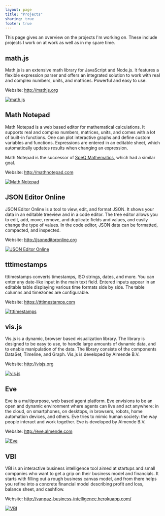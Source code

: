 ```yaml
---
layout: page
title: "Projects"
sharing: true
footer: true
---
```


This page gives an overview on the projects I'm working on.
These include projects I work on at work as well as in my spare time.


## math.js

Math.js is an extensive math library for JavaScript and Node.js.
It features a flexible expression parser and offers an integrated solution to
work with real and complex numbers, units, and matrices.
Powerful and easy to use.

Website: http://mathjs.org

[![math.js](/images/projects/mathjs.png)](http://mathjs.org)


## Math Notepad

Math Notepad is a web based editor for mathematical calculations.
It supports real and complex numbers, matrices, units,
and comes with a lot of built-in functions.
One can plot interactive graphs and define custom variables and functions.
Expressions are entered in an editable sheet,
which automatically updates results when changing an expression.

Math Notepad is the successor of [SpeQ Mathematics](http://speqmath.com),
which had a similar goal.

Website: http://mathnotepad.com

[![Math Notepad](/images/projects/mathnotepad.png)](http://mathnotepad.com)


## JSON Editor Online

JSON Editor Online is a tool to view, edit, and format JSON.
It shows your data in an editable treeview and in a code editor.
The tree editor allows you to edit, add, move, remove, and duplicate fields and
values, and easily change the type of values.
In the code editor, JSON data can be formatted, compacted, and inspected.

Website: http://jsoneditoronline.org

[![JSON Editor Online](/images/projects/jsoneditoronline.png)](http://jsoneditoronline.org)


## tttimestamps

tttimestamps converts timestamps, ISO strings, dates, and more. You can
enter any date-like input in the main text field. Entered inputs appear
in an editable table displaying various time formats side by side.
The table columns and timezones are configurable.

Website: https://tttimestamps.com

[![tttimestamps](/images/projects/tttimestamps.png)](https://tttimestamps.com)


## vis.js

Vis.js is a dynamic, browser based visualization library.
The library is designed to be easy to use,
to handle large amounts of dynamic  data,
and to enable manipulation of the data.
The library consists of the components DataSet, Timeline, and Graph.
Vis.js is developed by Almende B.V.

Website: http://visjs.org

[![vis.js](/images/projects/vis.png)](http://visjs.org)


## Eve

Eve is a multipurpose, web based agent platform.
Eve envisions to be an open and dynamic environment where agents can live and
act anywhere: in the cloud, on smartphones, on desktops, in browsers, robots,
home automation devices, and others. Eve tries to mimic human society:
the way people interact and work together.
Eve is developed by Almende B.V.

Website: http://eve.almende.com

[![Eve](/images/projects/eve.png)](http://eve.almende.com)


## VBI

VBI is an interactive business intelligence tool aimed at startups and
small companies who want to get a grip on their business model and
financials. It starts with filling out a rough business canvas model,
and from there helps you refine into a concrete financial model
describing profit and loss, balance sheet, and cashflow.

Website: http://vanpaz-business-intelligence.herokuapp.com/

[![VBI](/images/projects/vbi.png)](https://vanpaz-business-intelligence.herokuapp.com)
